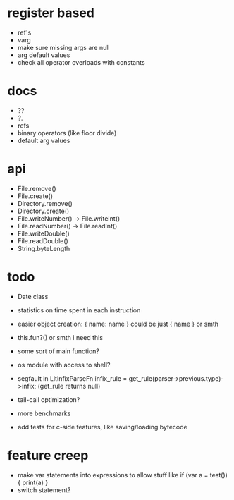 # register based

* ref's
* varg
* make sure missing args are null
* arg default values
* check all operator overloads with constants

# docs

* ??
* ?.
* refs
* binary operators (like floor divide)
* default arg values

# api

* File.remove()
* File.create()
* Directory.remove()
* Directory.create()
* File.writeNumber() -> File.writeInt()
* File.readNumber() -> File.readInt()
* File.writeDouble()
* File.readDouble()
* String.byteLength

# todo

* Date class
* statistics on time spent in each instruction

* easier  object creation: {
 name: name
} could be just { name } or smth

* this.fun?() or smth i need this
* some sort of main function?
* os module with access to shell?

* segfault in LitInfixParseFn infix_rule = get_rule(parser->previous.type)->infix; (get_rule returns null)
* tail-call optimization?
* more benchmarks
* add tests for c-side features, like saving/loading bytecode

# feature creep

* make var statements into expressions to allow stuff like if (var a = test()) { print(a) }
* switch statement?